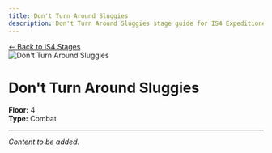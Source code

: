 ```yaml
---
title: Don't Turn Around Sluggies
description: Don't Turn Around Sluggies stage guide for IS4 Expeditioner's Joklumarkar
---
```


<div class="back-button-container">
  <a href="/is4-expeditioners/stages/" class="back-button">
    <span class="back-arrow">←</span>
    <span class="back-text">Back to IS4 Stages</span>
  </a>
</div>

<img src="/stages/is4/dont-turn-around-sluggies.png" alt="Don't Turn Around Sluggies" />

# Don't Turn Around Sluggies

**Floor:** 4  
**Type:** Combat  

---

*Content to be added.*
